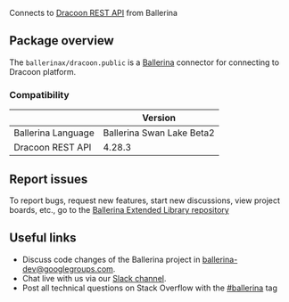 Connects to [Dracoon REST API](https://cloud.support.dracoon.com/hc/en-us/articles/115005447729-API-overview) from Ballerina

## Package overview

The `ballerinax/dracoon.public` is a [Ballerina](https://ballerina.io/) connector for connecting to Dracoon platform.

### Compatibility
|                      | Version                    |
|----------------------|----------------------------|
| Ballerina Language   | Ballerina Swan Lake Beta2  |
| Dracoon REST API     | 4.28.3                     |

## Report issues
To report bugs, request new features, start new discussions, view project boards, etc., go to the [Ballerina Extended Library repository](https://github.com/ballerina-platform/ballerina-extended-library)

## Useful links
- Discuss code changes of the Ballerina project in [ballerina-dev@googlegroups.com](mailto:ballerina-dev@googlegroups.com).
- Chat live with us via our [Slack channel](https://ballerina.io/community/slack/).
- Post all technical questions on Stack Overflow with the [#ballerina](https://stackoverflow.com/questions/tagged/ballerina) tag

